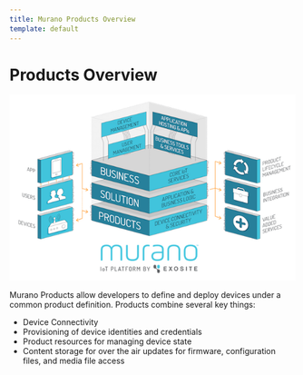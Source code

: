 ```yaml
---
title: Murano Products Overview
template: default
---
```


# Products Overview

![murano overview](assets/platform_overview.png)

Murano Products allow developers to define and deploy devices under a common product definition.  Products combine several key things:
* Device Connectivity
* Provisioning of device identities and credentials
* Product resources for managing device state
* Content storage for over the air updates for firmware, configuration files, and media file access
